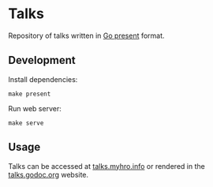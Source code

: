 Talks
=====

Repository of talks written in [Go present][present] format.

## Development

Install dependencies:

    make present

Run web server:

    make serve

## Usage

Talks can be accessed at [talks.myhro.info][talks] or rendered in the [talks.godoc.org][talks-godoc] website.


[present]: https://godoc.org/golang.org/x/tools/present
[talks-godoc]: https://talks.godoc.org/
[talks]: https://talks.myhro.info/
